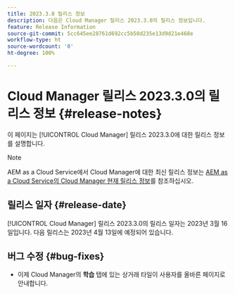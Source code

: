 ```yaml
---
title: 2023.3.0 릴리스 정보
description: 다음은 Cloud Manager 릴리스 2023.3.0의 릴리스 정보입니다.
feature: Release Information
source-git-commit: 5cc645ee28761d692cc5b50d235e13d9d21e468e
workflow-type: ht
source-wordcount: '0'
ht-degree: 100%

---
```



# Cloud Manager 릴리스 2023.3.0의 릴리스 정보 {#release-notes}

이 페이지는 [!UICONTROL Cloud Manager] 릴리스 2023.3.0에 대한 릴리스 정보를 설명합니다.

>[!NOTE]
>
>AEM as a Cloud Service에서 Cloud Manager에 대한 최신 릴리스 정보는 [AEM as a Cloud Service의 Cloud Manager 현재 릴리스 정보](https://experienceleague.adobe.com/docs/experience-manager-cloud-service/content/implementing/using-cloud-manager/release-notes-cloud-manager/release-notes-cm-current.html)를 참조하십시오.

## 릴리스 일자 {#release-date}

[!UICONTROL Cloud Manager] 릴리스 2023.3.0의 릴리스 일자는 2023년 3월 16일입니다. 다음 릴리스는 2023년 4월 13일에 예정되어 있습니다.

## 버그 수정 {#bug-fixes}

* 이제 Cloud Manager의 **학습** 탭에 있는 상거래 타일이 사용자를 올바른 페이지로 안내합니다.

